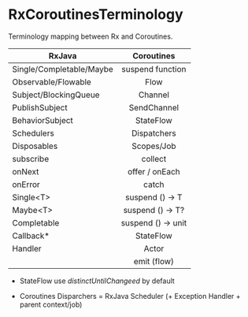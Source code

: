 # RxCoroutinesTerminology
Terminology mapping between Rx and Coroutines.

| RxJava                     | Coroutines         |
| -------------------------- |:------------------:|
| Single/Completable/Maybe   | suspend function   |
| Observable/Flowable        | Flow               |
| Subject/BlockingQueue      | Channel            |
| PublishSubject             | SendChannel        |
| BehaviorSubject            | StateFlow          |
| Schedulers                 | Dispatchers        | 
| Disposables                | Scopes/Job         |
| subscribe                  | collect            |
| onNext                     | offer / onEach     |
| onError                    | catch              |
| Single\<T\>                | suspend () -> T    |
| Maybe\<T\>                 | suspend () -> T?   |
| Completable                | suspend () -> unit |
| Callback*                  | StateFlow          |
| Handler                    | Actor              |
|                            | emit (flow)        |


- StateFlow use *distinctUntilChangeed* by default

- Coroutines Disparchers = RxJava Scheduler (+ Exception Handler + parent context/job) 
